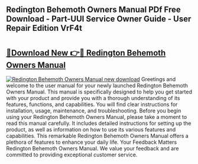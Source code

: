 ## Redington Behemoth Owners Manual PDf Free Download - Part-UUI Service Owner Guide - User Repair Edition VrF4t

# <h2><a href="http://bc40815.oget.top/?id=Redington+Behemoth+Owners+Manual">🔗Download New 👉🔴 Redington Behemoth Owners Manual</a></h2>

[![Redington Behemoth Owners Manual new download](https://i.imgur.com/5g1atiW.png)](http://bc40815.oget.top/?id=Redington+Behemoth+Owners+Manual)
Greetings and welcome to the user manual for your newly launched Redington Behemoth Owners Manual. This manual is specifically designed to help you get started with your product and provide you with a thorough understanding of its features, functions, and capabilities. You will find clear instructions for installation, usage, maintenance, and troubleshooting. Before you begin using your Redington Behemoth Owners Manual, please take a moment to read this manual carefully. It includes detailed instructions for setting up the product, as well as information on how to use its various features and capabilities. This remarkable Redington Behemoth Owners Manual offers a plethora of features to enhance your daily life. Your Feedback Matters Redington Behemoth Owners Manual. We value your feedback and are committed to providing exceptional customer service.
